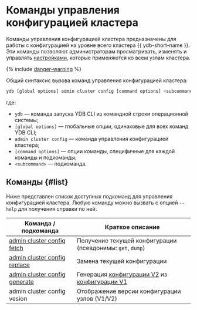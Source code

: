 # Команды управления конфигурацией кластера

Команды управления конфигурацией кластера предназначены для работы с конфигурацией на уровне всего кластера {{ ydb-short-name }}. Эти команды позволяют администраторам просматривать, изменять и управлять [настройками](../../../../../reference/configuration/index.md), которые применяются ко всем узлам кластера.

{% include [danger-warning](../_includes/danger-warning.md) %}

Общий синтаксис вызова команд управления конфигурацией кластера:

```bash
ydb [global options] admin cluster config [command options] <subcommand>
```

где:

- `ydb` — команда запуска YDB CLI из командной строки операционной системы;
- `[global options]` — глобальные опции, одинаковые для всех команд YDB CLI;
- `admin cluster config` — команда управления конфигурацией кластера;
- `[command options]` — опции команды, специфичные для каждой команды и подкоманды;
- `<subcommand>` — подкоманда.

## Команды {#list}

Ниже представлен список доступных подкоманд для управления конфигурацией кластера. Любую команду можно вызвать с опцией `--help` для получения справки по ней.

Команда / подкоманда | Краткое описание
--- | ---
[admin cluster config fetch](./fetch.md) | Получение текущей конфигурации (псевдонимы: `get`, `dump`)
[admin cluster config replace](./replace.md) | Замена текущей конфигурации
[admin cluster config generate](./generate.md) | Генерация [конфигурации V2](../../../../../devops/configuration-management/configuration-v2/index.md) из [конфигурации V1](../../../../../devops/configuration-management/configuration-v1/index.md)
admin cluster config vesion | Отображение версии конфигурации узлов (V1/V2)

